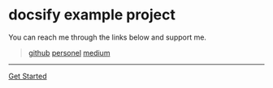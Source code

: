
# docsify example project
You can reach me through the links below and support me.

> [github](https://github.com/melihs)
> [personel](https://melihs.github.io)
> [medium](https://medium.com/@melihsahin)

------------ 
[Get Started](#getting-started)
